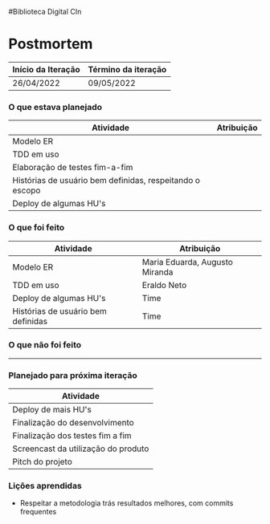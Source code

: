 #Biblioteca Digital CIn

# Postmortem

Início da Iteração | Término da iteração
------------ | -------------
26/04/2022 | 09/05/2022


### O que estava planejado
| Atividade | Atribuição |
| --- | --- |
| Modelo ER |
| TDD em uso |
| Elaboração de testes fim-a-fim |
| Histórias de usuário bem definidas, respeitando o escopo |
| Deploy de algumas HU's |

### O que foi feito
| Atividade | Atribuição |
| --- | --- |
| Modelo ER | Maria Eduarda, Augusto Miranda |
| TDD em uso | Eraldo Neto |
| Deploy de algumas HU's | Time |
| Histórias de usuário bem definidas | Time |

### O que não foi feito 
---

### Planejado para próxima iteração
| Atividade |
| --- |
| Deploy de mais HU's |
| Finalização do desenvolvimento |
| Finalização dos testes fim a fim |
| Screencast da utilização do produto |
| Pitch do projeto |


### Lições aprendidas
* Respeitar a metodologia trás resultados melhores, com commits frequentes

